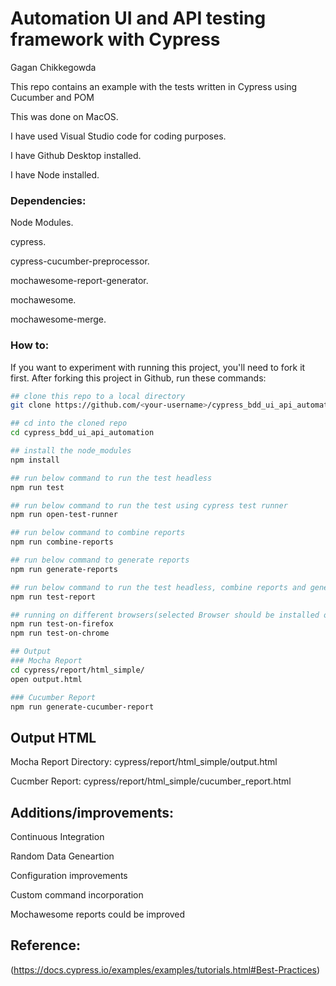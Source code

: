 # Automation UI and API testing framework with Cypress

Gagan Chikkegowda

This repo contains an example with the tests written in Cypress using Cucumber and POM

This was done on MacOS.

I have used Visual Studio code for coding purposes.

I have Github Desktop installed.

I have Node installed.

### Dependencies:

Node Modules.

cypress.

cypress-cucumber-preprocessor.

mochawesome-report-generator.

mochawesome.

mochawesome-merge.

### How to:
If you want to experiment with running this project, you'll need to fork it first.
After forking this project in Github, run these commands:
```bash
## clone this repo to a local directory
git clone https://github.com/<your-username>/cypress_bdd_ui_api_automation.git

## cd into the cloned repo
cd cypress_bdd_ui_api_automation

## install the node_modules
npm install

## run below command to run the test headless
npm run test

## run below command to run the test using cypress test runner
npm run open-test-runner

## run below command to combine reports
npm run combine-reports

## run below command to generate reports
npm run generate-reports

## run below command to run the test headless, combine reports and generate reports
npm run test-report

## running on different browsers(selected Browser should be installed on the machine executing tests)
npm run test-on-firefox
npm run test-on-chrome

## Output
### Mocha Report
cd cypress/report/html_simple/
open output.html

### Cucumber Report
npm run generate-cucumber-report

```

## Output HTML

Mocha Report Directory: cypress/report/html_simple/output.html

Cucmber Report: cypress/report/html_simple/cucumber_report.html

## Additions/improvements:

Continuous Integration

Random Data Geneartion

Configuration improvements

Custom command incorporation

Mochawesome reports could be improved

## Reference:

(https://docs.cypress.io/examples/examples/tutorials.html#Best-Practices)
